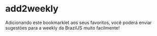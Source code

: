 # add2weekly

Adicionando este bookmarklet aos seus favoritos, você poderá enviar sugestões
para a weekly da BrazilJS muito facilmente!
